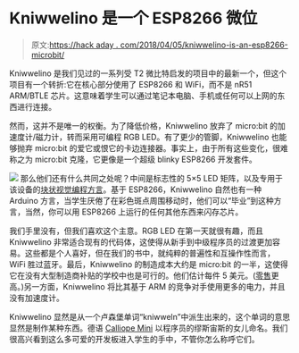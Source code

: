 # Kniwwelino 是一个 ESP8266 微位

> 原文:[https://hack aday . com/2018/04/05/kniwwelino-is-an-esp8266-microbit/](https://hackaday.com/2018/04/05/kniwwelino-is-an-esp8266-microbit/)

Kniwwelino 是我们见过的一系列受 T2 微比特启发的项目中的最新一个，但这个项目有一个转折:它在核心部分使用了 ESP8266 和 WiFi，而不是 nR51 ARM/BTLE 芯片。这意味着学生可以通过笔记本电脑、手机或任何可以上网的东西进行连接。

然而，这并不是唯一的权衡。为了降低价格，Kniwwelino 放弃了 micro:bit 的加速度计/磁力计，转而采用可编程 RGB LED。有了更少的管脚，Kniwwelino 也能够抛弃 micro:bit 的爱它或恨它的卡边连接器。事实上，由于所有这些变化，很难称之为 micro:bit 克隆，它更像是一个超级 blinky ESP8266 开发套件。

[![](../Images/44b7a87a89c4edb57164db1e35cbfc6a.png)](https://hackaday.com/wp-content/uploads/2018/04/csm_kniwwelino3_s_5f93a03d49_thumbnail.png) 那么他们还有什么共同之处呢？中间是标志性的 5×5 LED 矩阵，以及专用于该设备的[块状视觉编程方言](https://doku.kniwwelino.lu/en/installation)。基于 ESP8266，Kniwwelino 自然也有一种 Arduino 方言，当学生厌倦了在彩色斑点周围移动时，他们可以“毕业”到这种方言，当然，你可以用 ESP8266 上运行的任何其他东西来闪存芯片。

我们手里没有，但我们喜欢这个主意。RGB LED 在第一天就很有趣，而且 Kniwwelino 非常适合现有的代码体，这使得从新手到中级程序员的过渡更加容易。这些都是个人喜好，但在我们的书中，就纯粹的普遍性和互操作性而言，WiFi 胜过蓝牙。最后，Kniwwelino 的制造成本大约是 micro:bit 的一半，这使得它在没有大型制造商补贴的学校中也是可行的。他们估计每件 5 美元。([零售](https://www.electronic-shop.lu/DE/products/167138)更高。)另一方面，Kniwwelino 将比其基于 ARM 的竞争对手使用更多的电力，并且没有加速度计。

Kniwwelino 显然是从一个卢森堡单词“kniwweln”中派生出来的，这个单词的意思显然是制作某种东西。德语 [Calliope Mini](https://hackaday.com/2016/10/18/germans-react-to-uks-microbit/) 以程序员的缪斯宙斯的女儿命名。我们很高兴看到这么多可爱的开发板进入学生的手中，不管你怎么称呼它们。